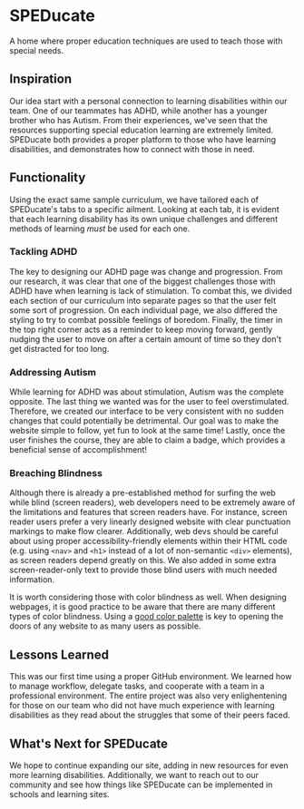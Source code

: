 # SPEDucate
A home where proper education techniques are used to teach those with special needs.

## Inspiration
Our idea start with a personal connection to learning disabilities within our team. One of our teammates has ADHD, while another has a younger brother who has Autism. From their experiences, we've seen that the resources supporting special education learning are extremely limited. SPEDucate both provides a proper platform to those who have learning disabilities, and demonstrates how to connect with those in need.

<!-- ## Design Process??
We began by creating sketches on the online whiteboard tool called tutorialpoint. In these sketches, we designed a basic UI system for the users. As this website is more catered towards people with learning differences, we knew that we had to make the UI as simple as possible so that the users wouldn't get overwhelmed. Once we had come up with a robust User Interface, we began working on charting out our logic. To do this, we used a free online tool called LucidChart. LucidChart is a tool used to create logic diagrams so that programmers have a clearer path of attack for their programs. We used LucidChart to model how the websites would interact with each other as well as what the website's flow would look like. Once we modeled our logic, we began to assign different segments of SPEDucate to each member of the team. As is common in the development of any project, no matter the size, we hit a few roadblock. As we were going to be creating a tool designed for people with learning differences, we knew that we had to be careful with how we were going to be designing each portion to be beneficial to each condition. -->

## Functionality
Using the exact same sample curriculum, we have tailored each of SPEDucate's tabs to a specific ailment. Looking at each tab, it is evident that each learning disability has its own unique challenges and different methods of learning *must* be used for each one.

### Tackling ADHD
The key to designing our ADHD page was change and progression. From our research, it was clear that one of the biggest challenges those with ADHD have when learning is lack of stimulation. To combat this, we divided each section of our curriculum into separate pages so that the user felt some sort of progression. On each individual page, we also differed the styling to try to combat possible feelings of boredom. Finally, the timer in the top right corner acts as a reminder to keep moving forward, gently nudging the user to move on after a certain amount of time so they don't get distracted for too long.

### Addressing Autism
While learning for ADHD was about stimulation, Autism was the complete opposite. The last thing we wanted was for the user to feel overstimulated. Therefore, we created our interface to be very consistent with no sudden changes that could potentially be detrimental. Our goal was to make the website simple to follow, yet fun to look at the same time! Lastly, once the user finishes the course, they are able to claim a badge, which provides a beneficial sense of accomplishment!

### Breaching Blindness
Although there is already a pre-established method for surfing the web while blind (screen readers), web developers need to be extremely aware of the limitations and features that screen readers have. For instance, screen reader users prefer a very linearly designed website with clear punctuation markings to make flow clearer. Additionally, web devs should be careful about using proper accessibility-friendly elements within their HTML code (e.g. using `<nav>` and `<h1>` instead of a lot of non-semantic `<div>` elements), as screen readers depend greatly on this. We also added in some extra screen-reader-only text to provide those blind users with much needed information.

It is worth considering those with color blindness as well. When designing webpages, it is good practice to be aware that there are many different types of color blindness. Using a [good color palette](https://davidmathlogic.com/colorblind/#%23D81B60-%231E88E5-%23FFC107-%23004D40) is key to opening the doors of any website to as many users as possible.

## Lessons Learned
This was our first time using a proper GitHub environment. We learned how to manage workflow, delegate tasks, and cooperate with a team in a professional environment. The entire project was also very enlighentening for those on our team who did not have much experience with learning disabilities as they read about the struggles that some of their peers faced.

## What's Next for SPEDucate
We hope to continue expanding our site, adding in new resources for even more learning disabilities. Additionally, we want to reach out to our community and see how things like SPEDucate can be implemented in schools and learning sites.
